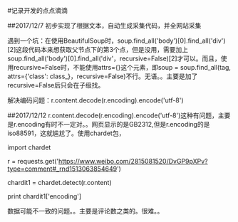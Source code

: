 #记录开发的点点滴滴

##2017/12/7
初步实现了根据文本，自动生成采集代码，并全网站采集

遇到一个坑：在使用BeautifulSoup时，soup.find_all('body')[0].find_all('div')[2]这段代码本来想获取父节点下的第3个点，但是没用，需要加上soup.find_all('body')[0].find_all('div'，recursive=False)[2]才可以。而且，使用recursive=False时，不能使用attrs={}这个元素，即soup = soup.find_all(tag, attrs={'class': class_}，recursive=False)不行。无语。。主要是加了recursive=False后只会在子级找。

解决编码问题：r.content.decode(r.encoding).encode('utf-8')

##2017/12/12
r.content.decode(r.encoding).encode('utf-8')这种有问题，主要是r.encoding有时不一定对。。网页显示的是GB2312,但是r.encoding的是iso88591，这就尴尬了。使用chardet包，

import chardet

r = requests.get('https://www.weibo.com/2815081520/DvGP9pXPv?type=comment#_rnd1513063854649')

chardit1 = chardet.detect(r.content)

print chardit1['encoding']


数据可能不一致的问题。。主要是评论数之类的。很难。。